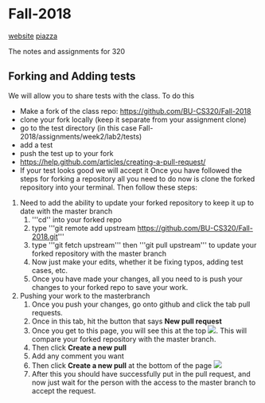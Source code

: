 # Fall-2018

[website](http://www.cs.bu.edu/fac/snyder/cs320/) [piazza](https://piazza.com/class/jlpaiu7tfht5ro?cid=15)

The notes and assignments for 320

## Forking and Adding tests
We will allow you to share tests with the class. To do this 
 * Make a fork of the class repo: https://github.com/BU-CS320/Fall-2018
 * clone your fork locally (keep it separate from your assignment clone)
 * go to the test directory (in this case Fall-2018/assignments/week2/lab2/tests)
 * add a test
 * push the test up to your fork
 * https://help.github.com/articles/creating-a-pull-request/
 * If your test looks good we will accept it
 Once you have followed the steps for forking a repository all you need to do now is clone the forked repository into your terminal. Then follow these steps:
 1. Need to add the ability to update your forked repository to keep it up to date with the master branch
 	1. '''cd'' into your forked repo
 	1. type '''git remote add upstream https://github.com/BU-CS320/Fall-2018.git''' 
 	1. type '''git fetch upstream''' then '''git pull upstream''' to update your forked repository with the master branch
 	1. Now just make your edits, whether it be fixing typos, adding test cases, etc.
 	1. Once you have made your changes, all you need to is push your changes to your forked repo to save your work.
 1. Pushing your work to the masterbranch
 	1. Once you push your changes, go onto github and click the tab pull requests.
 	1. Once in this tab, hit the button that says __New pull request__
 	1. Once you get to this page, you will see this at the top ![](gitpullrequest.JPG). This will compare your forked repository with the master branch.
 	1. Then click __Create a new pull__
 	1. Add any comment you want
 	1. Then click __Create a new pull__ at the bottom of the page ![](push-and-pull.gif)
 	1. After this you should have successfully put in the pull request, and now just wait for the person with the access to the master branch to accept the request.
